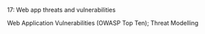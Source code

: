 17: Web app threats and vulnerabilities

Web Application Vulnerabilities (OWASP Top Ten); Threat Modelling
